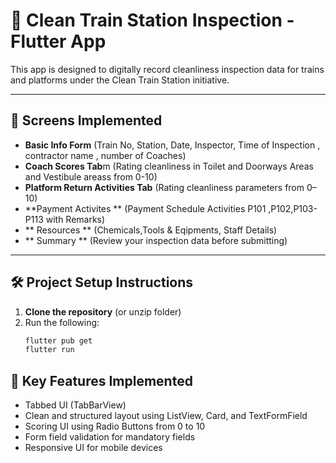 # 🚉 Clean Train Station Inspection - Flutter App

This app is designed to digitally record cleanliness inspection data for trains and platforms under the Clean Train Station initiative.

---

## 📱 Screens Implemented

- **Basic Info Form** (Train No, Station, Date, Inspector, Time of Inspection , contractor name , number of Coaches)
- **Coach Scores Tab**m (Rating cleanliness in Toilet and Doorways Areas and Vestibule areass from 0-10)
- **Platform Return Activities Tab** (Rating cleanliness parameters from 0–10)
- **Payment Activites ** (Payment Schedule Activities P101 ,P102,P103-P113 with Remarks)
- ** Resources ** (Chemicals,Tools & Eqipments, Staff Details)
- ** Summary ** (Review your inspection data before submitting)

---

## 🛠️ Project Setup Instructions

1. **Clone the repository** (or unzip folder)
2. Run the following:
   ```bash
   flutter pub get
   flutter run


  ## 🔑 Key Features Implemented

- Tabbed UI (TabBarView)
- Clean and structured layout using ListView, Card, and TextFormField
- Scoring UI using Radio Buttons from 0 to 10
- Form field validation for mandatory fields
- Responsive UI for mobile devices
   
